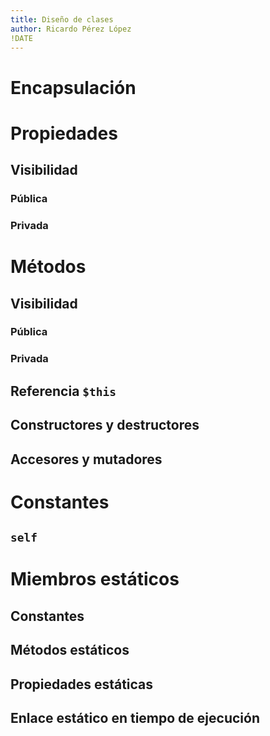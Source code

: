 ```yaml
---
title: Diseño de clases
author: Ricardo Pérez López
!DATE
---
```


# Encapsulación

# Propiedades

## Visibilidad

### Pública

### Privada

# Métodos

## Visibilidad

### Pública

### Privada

## Referencia `$this`

## Constructores y destructores

## Accesores y mutadores

# Constantes

## `self`

# Miembros estáticos

## Constantes

## Métodos estáticos

## Propiedades estáticas

## Enlace estático en tiempo de ejecución


